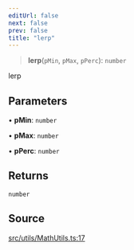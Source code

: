 ```yaml
---
editUrl: false
next: false
prev: false
title: "lerp"
---
```


> **lerp**(`pMin`, `pMax`, `pPerc`): `number`

lerp

## Parameters

• **pMin**: `number`

• **pMax**: `number`

• **pPerc**: `number`

## Returns

`number`

## Source

[src/utils/MathUtils.ts:17](https://github.com/relishinc/dill-pixel/blob/c79d8e8552aaa0f13a29535c819ae67d025b4669/src/utils/MathUtils.ts#L17)
